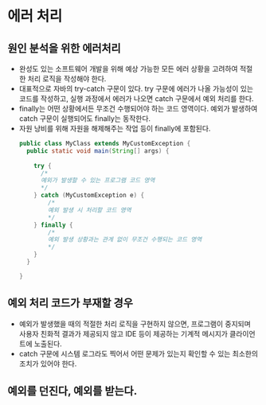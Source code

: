 # 에러 처리

## 원인 분석을 위한 에러처리
- 완성도 있는 소프트웨어 개발을 위해 예상 가능한 모든 에러 상황을 고려하여 적절한 처리 로직을 작성해야 한다.
- 대표적으로 자바의 try-catch 구문이 있다. try 구문에 에러가 나올 가능성이 있는 코드를 작성하고, 실행 과정에서 에러가 나오면 catch 구문에서 예외 처리를 한다.
- finally는 어떤 상황에서든 무조건 수행되어야 하는 코드 영역이다. 예외가 발생하여 catch 구문이 실행되어도 finally는 동작한다.
- 자원 낭비를 위해 자원을 해제해주는 작업 등이 finally에 포함된다.
  ```java
  public class MyClass extends MyCustomException {
    public static void main(String[] args) {
    
      try {
        /*
        예외가 발생할 수 있는 프로그램 코드 영역
        */
      } catch (MyCustomException e) {
          /*
          예외 발생 시 처리할 코드 영역
          */
      } finally {
          /*
          예외 발생 상황과는 관계 없이 무조건 수행되는 코드 영역
          */
      }
    }
  
  }
  ```

## 예외 처리 코드가 부재할 경우
- 예외가 발생했을 때의 적절한 처리 로직을 구현하지 않으면, 프로그램이 중지되며 사용자 친화적 결과가 제공되지 않고 IDE 등이 제공하는 기계적 메시지가 클라이언트에 노출된다.
- catch 구문에 시스템 로그라도 찍어서 어떤 문제가 있는지 확인할 수 있는 최소한의 조치가 있어야 한다.

## 예외를 던진다, 예외를 받는다.








